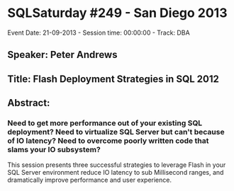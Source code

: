 # SQLSaturday #249 - San Diego 2013
Event Date: 21-09-2013 - Session time: 00:00:00 - Track: DBA
## Speaker: Peter Andrews
## Title: Flash Deployment Strategies in SQL 2012
## Abstract:
### Need to get more performance out of your existing SQL deployment?  Need to virtualize SQL Server but can't because of IO latency?  Need to overcome poorly written code that slams your IO subsystem?  

This session presents three successful strategies to leverage Flash in your SQL Server environment reduce IO latency to sub Millisecond ranges, and dramatically improve performance and user experience.
